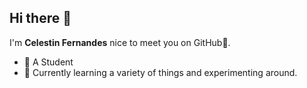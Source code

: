 ## Hi there 👋


I'm **Celestin Fernandes** nice to meet you on GitHub👋.


- 🔭 A Student
- 🌱 Currently learning a variety of things and experimenting around.
